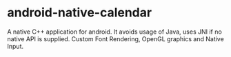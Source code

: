 # android-native-calendar
A native C++ application for android. It avoids usage of Java, uses JNI if no native API is supplied. 
Custom Font Rendering, OpenGL graphics and Native Input.

